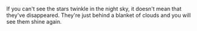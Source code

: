 If you can't see the stars twinkle in the night sky, it doesn't mean that they've disappeared. They're just behind a blanket of clouds and you will see them shine again. 
